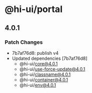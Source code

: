 # @hi-ui/portal

## 4.0.1

### Patch Changes

- 7b7af76d8: publish v4
- Updated dependencies [7b7af76d8]
  - @hi-ui/core@4.0.1
  - @hi-ui/use-force-update@4.0.1
  - @hi-ui/classname@4.0.1
  - @hi-ui/container@4.0.1
  - @hi-ui/env@4.0.1
